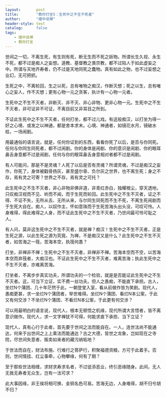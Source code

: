 ```yaml
---
layout:       post
title:        "教你打坐5：生死中之不生不死者"
author:       "缠中说禅"
header-style: text
catalog:      false
tags:
    - 缠中说禅
    - 教你打坐
---
```


世间之一切，不离生死，有生则有死，断无生而不死之妖物。所谓长生久视、永生不死，都不过是痴人之妄想。道教、基督教之类宗教，都不过陷人于如此虚妄之中。所谓与天地齐寿者，仍不过是天地同死之蠢物。真有如此之物，也不过妄想之业幻，无可把抓。



生死之中，不离轮回，生之以死，总有唯物之痴汉，作断灭想；死之以生，总有唯心之妄人，作不灭想；更有心物一元之贪客，执计有一心物一元者。



生死中之不生不灭者，非断灭、非不灭、非心非物、更非心物一元。生死中之不生不灭者，非可证非不可证，不离目前又非耳目之所到。



不证此生死中之不生不灭者，任何打坐，都不过儿戏。有这般痴汉，以打坐为得一好之心境、或发之以神通，都是舍本求末。心境、神通者，如镜花水月，镜破水枯，一场闹剧。



用最通俗的语言说，就是，任何你证到的东西，看看你死了以后，是否与你同死。任何与你同生同死者，都不过闹剧。你的身体是闹剧、你的意识是闹剧、你的眼耳鼻舌身意都不过是闹剧，任何与你的眼耳鼻舌身意相对者都不过是闹剧。



有人可能问，那是不是灵魂？人死了以后是否有灵魂？所谓灵魂，不过是痴汉之妄作，你死了，身体被戳骨扬灰，甚至盛尔骨、负尔灰之世界，也不离生死；身之不存，焉有灵之可寄？世界之不存，焉有灵之可托？



此生死中之不生不灭者，非心非物非佛非道，非青红赤白，独耀根尘，穿天透地，只叹痴汉视而不见、听而不闻，而于生死而轮回。此生死中之不生不灭者，证之不得、不证不失，无所从去、无所从来，与尔同生同死而不生不死，不离生死闹剧而于生死大自在。痴人，以奴作主，怀如意珠而于生死苦海头出头没，可叹可怜。人身难得，得此难得之人身，而不证此生死中之不生不灭者，乃世间最可怜可耻之人。



有人问，莫非这生死中之不生不灭者，就是禅？痴汉！生死中之不生不灭者，正是生死之源，以此生死之源为究竟、为禅，不是痴汉又是什么？此生死中之不生不灭者，如苦海之一筏，苦海本空，执筏何愚？



打坐，非禅非不禅；生死中之不生不灭者，非禅非不禅。苦海本空而不空，以苦海本空而弃筏者，大痴汉也。不证此生死中之不生不灭者，难离苦海；执此生死中之不生不灭者，亦难离苦海。



打坐者，不离步步真实功夫，所谓功夫的一个检验，就是是否能证此生死中之不生不灭者。这，可当下立证，实不费一丝功夫。但人之愚痴，不能直下承担。古人，坐烂N个蒲团、几十年茫然于此，一朝登堂入室，看从前做作皆为笑剧。现代人，愚痴更甚，求一坐烂N个蒲团者，举世难得。坐烂N个蒲团、看烂N本公案，于此又有何交涉？不坐烂N个蒲团、不看烂N本公案，于此更有何交涉？



可以用最明白的语言说，现代人，根本无顿悟之机缘，现代所谓大言悟者，皆不离意识做作。现代人，求一文字禅犹不可得，何能求直下承担、当下立证？



现代人，真有心行于此者，首先要于世间之法而能自在。一人，连世法尚不能通达，何来于出世间之上上乘法而能通达？古之大德，皆世之龙象，岂如现在之寺院，尽世间失意者、贩卖如来者的藏污纳垢地？



于世法而自在，财法布施、行难行之菩萨行，积聚福德资粮，方可于此着手。否则，世间情挂、红尘事牵，心物攀缘，何有了期？



至于那些世法相缠，求财求寿求名者，不过徒添恶业，终引恶缘随身。此间，无人无我无寿者无众生，岂有一法可求？



此大事因缘，非王侯将相可换、金铜名色可易。苦海无边，人身难得，胡不归兮胡不归？
